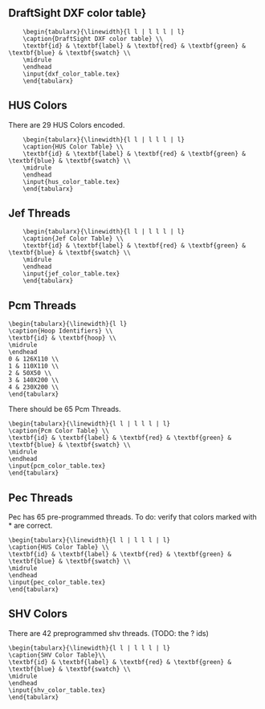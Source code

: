 ## DraftSight DXF color table}

```
    \begin{tabularx}{\linewidth}{l l | l l l | l}
    \caption{DraftSight DXF color table} \\
    \textbf{id} & \textbf{label} & \textbf{red} & \textbf{green} & \textbf{blue} & \textbf{swatch} \\
    \midrule
    \endhead
    \input{dxf_color_table.tex}
    \end{tabularx}
```

## HUS Colors

There are 29 HUS Colors encoded.

```
    \begin{tabularx}{\linewidth}{l l | l l l | l}
    \caption{HUS Color Table} \\
    \textbf{id} & \textbf{label} & \textbf{red} & \textbf{green} & \textbf{blue} & \textbf{swatch} \\
    \midrule
    \endhead
    \input{hus_color_table.tex}
    \end{tabularx}
```

## Jef Threads

```
    \begin{tabularx}{\linewidth}{l l | l l l | l}
    \caption{Jef Color Table} \\
    \textbf{id} & \textbf{label} & \textbf{red} & \textbf{green} & \textbf{blue} & \textbf{swatch} \\
    \midrule
    \endhead
    \input{jef_color_table.tex}
    \end{tabularx}
```
## Pcm Threads

```
\begin{tabularx}{\linewidth}{l l}
\caption{Hoop Identifiers} \\
\textbf{id} & \textbf{hoop} \\
\midrule
\endhead
0 & 126X110 \\
1 & 110X110 \\
2 & 50X50 \\
3 & 140X200 \\
4 & 230X200 \\
\end{tabularx}
```

There should be 65 Pcm Threads.

```
\begin{tabularx}{\linewidth}{l l | l l l | l}
\caption{Pcm Color Table} \\
\textbf{id} & \textbf{label} & \textbf{red} & \textbf{green} & \textbf{blue} & \textbf{swatch} \\
\midrule
\endhead
\input{pcm_color_table.tex}
\end{tabularx}
```
## Pec Threads

Pec has 65 pre-programmed threads. To do: verify that colors marked with $*$ are correct.

```
\begin{tabularx}{\linewidth}{l l | l l l | l}
\caption{HUS Color Table} \\
\textbf{id} & \textbf{label} & \textbf{red} & \textbf{green} & \textbf{blue} & \textbf{swatch} \\
\midrule
\endhead
\input{pec_color_table.tex}
\end{tabularx}
```


## SHV Colors

There are 42 preprogrammed shv threads. (TODO: the ? ids)

```
\begin{tabularx}{\linewidth}{l l | l l l | l}
\caption{SHV Color Table}\\
\textbf{id} & \textbf{label} & \textbf{red} & \textbf{green} & \textbf{blue} & \textbf{swatch} \\
\midrule
\endhead
\input{shv_color_table.tex}
\end{tabularx}
```

